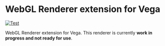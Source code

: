 WebGL Renderer extension for Vega
=======
[![Test](https://github.com/vega/vega-renderer-webgl/actions/workflows/test.yml/badge.svg)](https://github.com/vega/vega-renderer-webgl/actions/workflows/test.yml)

WebGL Renderer extension for Vega. This renderer is currently **work in progress and not ready for use**. 
